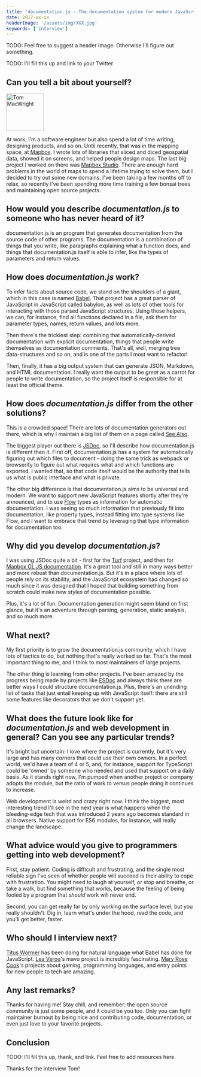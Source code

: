 ```yaml
---
title: 'documentation.js - The documentation system for modern JavaScript - Interview with Tom MacWright'
date: 2017-xx-xx
headerImage: '/assets/img/XXX.jpg'
keywords: ['interview']
---
```


TODO: Feel free to suggest a header image. Otherwise I'll figure out something.

TODO: I'll fill this up and link to your Twitter

## Can you tell a bit about yourself?

<p>
<span class="author">
  <img src="https://www.gravatar.com/avatar/69a180136f3c237769452a4af0bbb9a1?s=200" alt="Tom MacWright" class="author" width="100" height="100" />
</span>
</p>

At work, I'm a software engineer but also spend a lot of time writing, designing products, and so on. Until recently, that was in the mapping space, at [Mapbox](https://mapbox.com/). I wrote lots of libraries that sliced and diced geospatial data, showed it on screens, and helped people design maps. The last big project I worked on there was [Mapbox Studio](https://www.mapbox.com/mapbox-studio/). There are enough hard problems in the world of maps to spend a lifetime trying to solve them, but I decided to try out some new domains. I've been taking a few months off to relax, so recently I've been spending more time training a few bonsai trees and maintaining open source projects.

## How would you describe *documentation.js* to someone who has never heard of it?

documentation.js is an program that generates documentation from the source code of other programs. The documentation is a combination of things that you write, like paragraphs explaining what a function does, and things that documentation.js itself is able to infer, like the types of parameters and return values.

## How does *documentation.js* work?

To infer facts about source code, we stand on the shoulders of a giant, which in this case is named [Babel](https://github.com/babel/babel). That project has a great parser of JavaScript in JavaScript called babylon, as well as lots of other tools for interacting with those parsed JavaScript structures. Using those helpers, we can, for instance, find all functions declared in a file, ask them for parameter types, names, return values, and lots more.

Then there's the trickiest step: combining that automatically-derived documentation with explicit documentation, things that people write themselves as documentation comments. That's all, well, merging tree data-structures and so on, and is one of the parts I most want to refactor!

Then, finally, it has a big output system that can generate JSON, Markdown, and HTML documentation. I really want the output to be _great_ as a carrot for people to write documentation, so the project itself is responsible for at least the official theme.

## How does *documentation.js* differ from the other solutions?

This is a crowded space! There are lots of documentation generators out there, which is why I maintain a big list of them on a page called [See Also](https://github.com/documentationjs/documentation/wiki/See-also).

The biggest player out there is [JSDoc](http://usejsdoc.org/), so I'll describe how documentation.js is different than it. First off, documentation.js has a system for automatically figuring out which files to document - doing the same trick as webpack or browserify to figure out what requires what and which functions are exported. I wanted that, so that code itself would be the authority that tells us what is public interface and what is private.

The other big difference is that documentation.js aims to be universal and modern. We want to support new JavaScript features shortly after they're announced, and to use [Flow](https://flow.org/) types as information for automatic documentation. I was seeing so much information that previously fit into documentation, like property types, instead fitting into type systems like Flow, and I want to embrace that trend by leveraging that type information for documentation too.

## Why did you develop *documentation.js*?

I was using JSDoc quite a bit - first for the [Turf](http://turfjs.org/) project, and then for [Mapbox GL JS documentation](https://www.mapbox.com/mapbox-gl-js/api/). It's a great tool and still in many ways better and more robust than documentation.js. But it's in a place where lots of people rely on its stability, and the JavaScript ecosystem had changed so much since it was designed that I hoped that building something from scratch could make new styles of documentation possible.

Plus, it's a lot of fun. Documentation generation might seem bland on first glance, but it's an adventure through parsing, generation, static analysis, and so much more.

## What next?

My first priority is to grow the documentation.js community, which I have lots of tactics to do, but nothing that's really worked so far. That's the most important thing to me, and I think to most maintainers of large projects.

The other thing is learning from other projects. I've been amazed by the progress being made by projects like [ESDoc](https://esdoc.org/) and always think there are better ways I could structure documentation.js. Plus, there's an unending list of tasks that just entail keeping up with JavaScript itself: there are still some features like decorators that we don't support yet.

## What does the future look like for *documentation.js* and web development in general? Can you see any particular trends?

It's bright but uncertain: I love where the project is currently, but it's very large and has many corners that could use their own owners. In a perfect world, we'd have a team of 4 or 5, and, for instance, support for TypeScript could be 'owned' by someone who needed and used that support on a daily basis. As it stands right now, I'm pumped when another project or company adopts the module, but the ratio of work to versus people doing it continues to increase.

Web development is weird and crazy right now. I think the biggest, most interesting trend I'll see in the next year is what happens when the bleeding-edge tech that was introduced 2 years ago becomes standard in all browsers. Native support for ES6 modules, for instance, will really change the landscape.

## What advice would you give to programmers getting into web development?

First, stay patient. Coding is difficult and frustrating, and the single most reliable sign I've seen of whether people will succeed is their ability to cope with frustration. You might need to laugh at yourself, or stop and breathe, or take a walk, but find something that works, because the feeling of being fooled by a program that _should_ work will never end.

Second, you can get really far by only working on the surface level, but you really shouldn't. Dig in, learn what's under the hood, read the code, and you'll get better, faster.

## Who should I interview next?

[Titus Wormer](https://github.com/wooorm) has been doing for natural language what Babel has done for JavaScript. [Lea Verou](https://twitter.com/LeaVerou)'s mavo project is incredibly fascinating. [Mary Rose Cook](https://github.com/maryrosecook)'s projects about gaming, programming languages, and entry points for new people to tech are amazing.

## Any last remarks?

Thanks for having me! Stay chill, and remember: the open source community is just some people, and it could be you too. Only you can fight maintainer burnout by being nice and contributing code, documentation, or even just love to your favorite projects.

## Conclusion

TODO: I'll fill this up, thank, and link. Feel free to add resources here.

Thanks for the interview Tom!